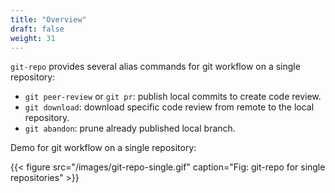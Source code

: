 ```yaml
---
title: "Overview"
draft: false
weight: 31
---
```


`git-repo` provides several alias commands for git workflow on a single repository:

* `git peer-review` or `git pr`: publish local commits to create code review.
* `git download`: download specific code review from remote to the local repository.
* `git abandon`: prune already published local branch.

Demo for git workflow on a single repository:

{{< figure src="/images/git-repo-single.gif" caption="Fig: git-repo for single repositories" >}}
